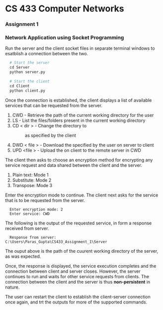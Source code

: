 # CS 433 Computer Networks
### Assignment 1
### Network Application using Socket Programming

Run the server and the client socket files in separate terminal windows to esatblish a connection between the two.

```python
  # Start the server
  cd Server
  python server.py
  
  # Start the client
  cd Client
  python client.py
```

Once the connection is established, the client displays a list of available services that can be requested from the server. 
  1. CWD - Retrieve the path of the current working directory for the user
  2. LS - List the files/folders present in the current working directory
  3. CD &lt; dir &gt; - Change the directory to <dir> as specified by the client
  4. DWD &lt; file &gt; - Download the <file> specified by the user on server to client
  5. UPD &lt;file &gt; - Upload the <file> on client to the remote server in CWD

The client then asks to choose an encryption method for encrypting any service request and data shared between the client and the server.
  1. Plain text: Mode 1
  2. Substitute: Mode 2
  3. Transpose: Mode 3

Enter the encryption mode to continue. The client next asks for the service that is to be requested from the server.

```
  Enter encryption mode: 2
  Enter service: CWD
```
The following is the output of the requested service, in form a response received from server. 
  
```
  Response from server:  C:\Users\Paras_Gupta\CS433_Assignment_1\Server
```
  
The ouput above is the path of the cuurent working directory of the server, as was expected.
  
Once, the response is displayed, the service execution completes and the connection between client and server closes. However, the server continues to run and waits for other service requests from clients. The connection between the client and the server is thus **non-persistent** in nature.

The user can restart the client to establish the client-server connection once again, and trt the outputs for more of the supported commands.

